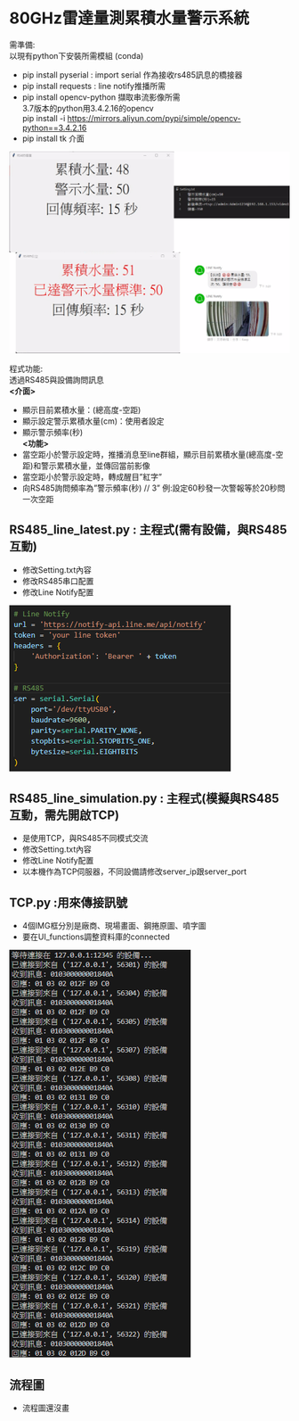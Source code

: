 ﻿# **80GHz雷達量測累積水量警示系統**

需準備:    
以現有python下安裝所需模組 (conda)    
* pip install pyserial : import serial 作為接收rs485訊息的橋接器    
* pip install requests : line notify推播所需    
* pip install opencv-python 擷取串流影像所需    
3.7版本的python用3.4.2.16的opencv    
pip install -i https://mirrors.aliyun.com/pypi/simple/opencv-python==3.4.2.16    
* pip install tk 介面

![image](https://github.com/MojitoBen/ACE_0324_/blob/main/80Ghz_radar_RS485/readimg/merge.jpg)

程式功能:       
透過RS485與設備詢問訊息    
**<介面>**    
* 顯示目前累積水量：(總高度-空距)    
* 顯示設定警示累積水量(cm)：使用者設定    
* 顯示警示頻率(秒)    
**<功能>**    
* 當空距小於警示設定時，推播消息至line群組，顯示目前累積水量(總高度-空距)和警示累積水量，並傳回當前影像    
* 當空距小於警示設定時，轉成醒目”紅字”    
* 向RS485詢問頻率為”警示頻率(秒) // 3” 例:設定60秒發一次警報等於20秒問一次空距

## RS485_line_latest.py : 主程式(需有設備，與RS485互動)

* 修改Setting.txt內容
* 修改RS485串口配置
* 修改Line Notify配置

![image](https://github.com/MojitoBen/ACE_0324_/blob/main/80Ghz_radar_RS485/readimg/parameter.png)

## RS485_line_simulation.py  : 主程式(模擬與RS485互動，需先開啟TCP)

* 是使用TCP，與RS485不同模式交流
* 修改Setting.txt內容
* 修改Line Notify配置
* 以本機作為TCP伺服器，不同設備請修改server_ip跟server_port

## TCP.py :用來傳接訊號

* 4個IMG框分別是廠商、現場畫面、鋼捲原圖、噴字圖
* 要在UI_functions調整資料庫的connected

![image](https://github.com/MojitoBen/ACE_0324_/blob/main/80Ghz_radar_RS485/readimg/TCP.png)

## 流程圖

* 流程圖還沒畫



